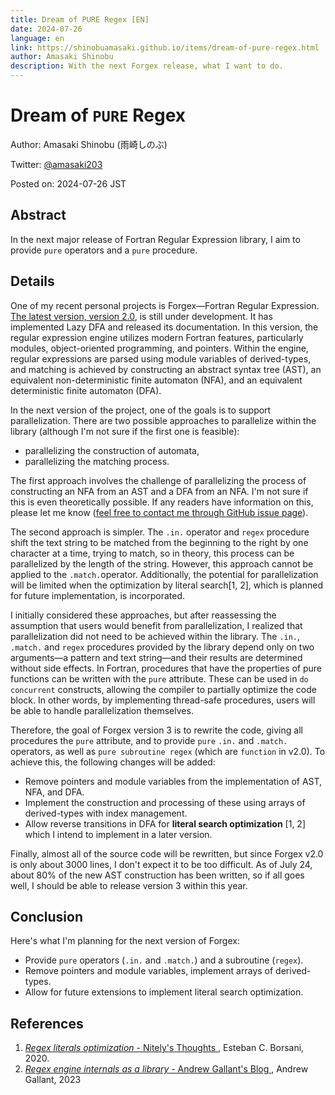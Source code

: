 ```yaml
---
title: Dream of PURE Regex [EN]
date: 2024-07-26
language: en
link: https://shinobuamasaki.github.io/items/dream-of-pure-regex.html
author: Amasaki Shinobu
description: With the next Forgex release, what I want to do.
---
```


# Dream of `PURE` Regex

Author: Amasaki Shinobu (雨崎しのぶ)

Twitter: [@amasaki203](https://x.com/amasaki203)

Posted on: 2024-07-26 JST

## Abstract

In the next major release of Fortran Regular Expression library, I aim to provide `pure` operators and a `pure` procedure. 

## Details

One of my recent personal projects is Forgex—Fortran Regular Expression. [The latest version, version 2.0](https://github.com/ShinobuAmasaki/forgex/releases/tag/v2.0), is still under development. It has implemented Lazy DFA and released its documentation. In this version, the regular expression engine utilizes modern Fortran features, particularly modules, object-oriented programming, and pointers. Within the engine, regular expressions are parsed using module variables of derived-types, and matching is achieved by constructing an abstract syntax tree (AST), an equivalent non-deterministic finite automaton (NFA), and an equivalent deterministic finite automaton (DFA).

In the next version of the project, one of the goals is to support parallelization. There are two possible approaches to parallelize within the library (although I'm not sure if the first one is feasible):

- parallelizing the construction  of automata,
- parallelizing the matching process.

The first approach involves the challenge of parallelizing the process of constructing an NFA from an AST and a DFA from an NFA. I'm not sure if this is even theoretically possible. If any readers have information on this, please let me know ([feel free to contact me through GitHub issue page](https://github.com/ShinobuAmasaki/ShinobuAmasaki.github.io/issues)).

The second approach is simpler. The `.in.` operator and `regex` procedure shift the text string to be matched from the beginning to the right by one character at a time, trying to match, so in theory,  this process can be parallelized by the length of the string. However, this approach cannot be applied to the `.match.`operator. Additionally, the potential for parallelization will be limited when the optimization by literal search[1, 2], which is planned for future implementation, is incorporated.

I initially considered these approaches, but after reassessing the assumption that users would benefit from parallelization, I realized that parallelization did not need to be achieved within the library. The `.in.`, `.match.` and `regex` procedures provided by the library depend only on two arguments—a pattern and text string—and their results are determined without side effects. In Fortran, procedures that have the properties of pure functions can be written with the `pure` attribute. These can be used in `do concurrent` constructs, allowing the compiler to partially optimize the code block. In other words, by implementing thread-safe procedures, users will be able to handle parallelization themselves.

Therefore, the goal of Forgex version 3 is to rewrite the code, giving all procedures the `pure` attribute, and to provide `pure` `.in.` and `.match.` operators, as well as `pure subroutine regex` (which are `function` in v2.0). To achieve this, the following changes will be added:

- Remove pointers and module variables from the implementation of AST, NFA, and DFA.
- Implement the construction and processing of these using arrays of derived-types with index management.
- Allow reverse transitions in DFA for **literal search optimization** [1, 2] which I intend to implement in a later version.

Finally, almost all of the source code will be rewritten, but since Forgex v2.0 is only about 3000 lines, I don't expect it to be too difficult. As of July 24, about 80% of the new AST construction has been written, so if all goes well, I should be able to release version 3 within this year. 

## Conclusion

Here's what I'm planning for the next version of Forgex:

- Provide `pure` operators (`.in.` and `.match.`) and a subroutine (`regex`).
- Remove pointers and module variables, implement arrays of derived-types.
- Allow for future extensions to implement literal search optimization.

## References

1. [*Regex literals optimization* - Nitely's Thoughts ](https://nitely.github.io/2020/11/30/regex-literals-optimization.html), Esteban C. Borsani, 2020.
2. [*Regex engine internals as a library* - Andrew Gallant's Blog ](https://blog.burntsushi.net/regex-internals/), Andrew Gallant, 2023